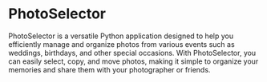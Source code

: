 # PhotoSelector
PhotoSelector is a versatile Python application designed to help you efficiently manage and organize photos from various events such as weddings, birthdays, and other special occasions. With PhotoSelector, you can easily select, copy, and move photos, making it simple to organize your memories and share them with your photographer or friends.
